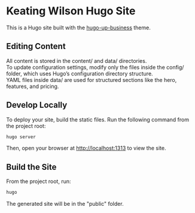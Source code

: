 # Keating Wilson Hugo Site

This is a Hugo site built with the [hugo-up-business](https://themes.gohugo.io/hugo-up-business/) theme.

## Editing Content
All content is stored in the content/ and data/ directories.  
To update configuration settings, modify only the files inside the config/ folder, which uses Hugo’s configuration directory structure.  
YAML files inside data/ are used for structured sections like the hero, features, and pricing.  

## Develop Locally

To deploy your site, build the static files.
Run the following command from the project root:

```bash
hugo server
```

Then, open your browser at [http://localhost:1313](http://localhost:1313) to view the site.

## Build the Site

From the project root, run:

```bash
hugo
```

The generated site will be in the "public" folder.
